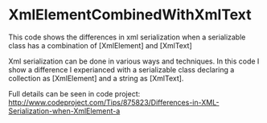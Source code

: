 # XmlElementCombinedWithXmlText
This code shows the differences in xml serialization when a serializable class has a combination of [XmlElement] and [XmlText]

Xml serialization can be done in various ways and techniques. 
In this code I show a difference I experianced with a serializable class declaring a collection as [XmlElement] and a string as [XmlText].

Full details can be seen in code project: http://www.codeproject.com/Tips/875823/Differences-in-XML-Serialization-when-XmlElement-a
